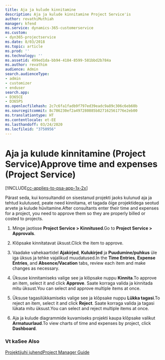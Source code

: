 ```yaml
---
title: Aja ja kulude kinnitamine
description: Aja ja kulude kinnitamine Project Service'is
author: revathiMuthiah
manager: kfend
ms.service: dynamics-365-customerservice
ms.custom:
- dyn365-projectservice
ms.date: 8/03/2018
ms.topic: article
ms.prod: ''
ms.technology: ''
ms.assetid: 499ed1da-bb94-4184-8599-581bbd2b784a
ms.author: revathim
audience: Admin
search.audienceType:
- admin
- customizer
- enduser
search.app:
- D365CE
- D365PS
ms.openlocfilehash: 2c7c6fa1fadb9f797ed39eadc9a89c306c6eb60b
ms.sourcegitcommit: 8c786230ef2a497280885b827162561776e2eb00
ms.translationtype: HT
ms.contentlocale: et-EE
ms.lasthandoff: 03/24/2020
ms.locfileid: "3750956"
---
```

# <a name="approve-time-and-expenses-project-service"></a><span data-ttu-id="56405-103">Aja ja kulude kinnitamine (Project Service)</span><span class="sxs-lookup"><span data-stu-id="56405-103">Approve time and expenses (Project Service)</span></span>

[!INCLUDE[cc-applies-to-psa-app-1x-2x](../includes/cc-applies-to-psa-app-1x-2x.md)]

<span data-ttu-id="56405-104">Pärast seda, kui konsultandid on sisestanud projekti jaoks kulunud aja ja tehtud kulutused, peate need kinnitama, et tagada õige projektidega seotud arvete ja kulude hüvitamine.</span><span class="sxs-lookup"><span data-stu-id="56405-104">After consultants enter their time and expenses for a project, you need to approve them so they are properly billed or costed to projects.</span></span>  
  
1.  <span data-ttu-id="56405-105">Minge jaotisse **Project Service > Kinnitused**.</span><span class="sxs-lookup"><span data-stu-id="56405-105">Go to **Project Service > Approvals**.</span></span>  
  
2.  <span data-ttu-id="56405-106">Klõpsake kinnitatavat üksust.</span><span class="sxs-lookup"><span data-stu-id="56405-106">Click the item to approve.</span></span>  
  
3.  <span data-ttu-id="56405-107">Vaadake vahekaartidel **Ajakirjed**, **Kulukirjed** ja **Puudumine/puhkus** üle iga üksus ja tehke vajalikud muudatused.</span><span class="sxs-lookup"><span data-stu-id="56405-107">In the **Time Entries**, **Expense Entries**, and **Absence/Vacation** tabs, review each item and make changes as necessary.</span></span>  
  
4.  <span data-ttu-id="56405-108">Üksuse kinnitamiseks valige see ja klõpsake nuppu **Kinnita**.</span><span class="sxs-lookup"><span data-stu-id="56405-108">To approve an item, select it and click **Approve**.</span></span> <span data-ttu-id="56405-109">Saate korraga valida ja kinnitada mitu üksust.</span><span class="sxs-lookup"><span data-stu-id="56405-109">You can select and approve multiple items at once.</span></span>  
  
5.  <span data-ttu-id="56405-110">Üksuse tagasilükkamiseks valige see ja klõpsake nuppu **Lükka tagasi**.</span><span class="sxs-lookup"><span data-stu-id="56405-110">To reject an item, select it and click **Reject**.</span></span> <span data-ttu-id="56405-111">Saate korraga valida ja tagasi lükata mitu üksust.</span><span class="sxs-lookup"><span data-stu-id="56405-111">You can select and reject multiple items at once.</span></span>  
  
6.  <span data-ttu-id="56405-112">Aja ja kulude diagrammide kuvamiseks projekti kaupa klõpsake valikut **Armatuurlaud**.</span><span class="sxs-lookup"><span data-stu-id="56405-112">To view charts of time and expenses by project, click **Dashboard**.</span></span>  
  
### <a name="see-also"></a><span data-ttu-id="56405-113">Vt ka</span><span class="sxs-lookup"><span data-stu-id="56405-113">See Also</span></span>  
 [<span data-ttu-id="56405-114">Projektijuhi juhend</span><span class="sxs-lookup"><span data-stu-id="56405-114">Project Manager Guide</span></span>](../project-service/project-manager-guide.md)
